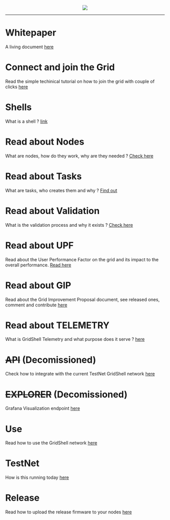 <p align="center">
<img src=https://gridshl.files.wordpress.com/2022/06/img_3486.png>
</p>
<p align="center">
  <i></i>
</p>

- - - - - - - - - - - - 

# Whitepaper
A living document [here](https://github.com/invpe/GridShell/blob/main/Documentation/Tutorials/Whitepaper.md)

# Connect and join the Grid 
Read the simple techinical tutorial on how to join the grid with couple of clicks [here](https://github.com/invpe/gridshell/blob/main/Documentation/Tutorials/Join.md) 

# Shells
What is a shell ? [link](https://github.com/invpe/GridShell/blob/main/Documentation/Tutorials/Shells.md)

# Read about Nodes
What are nodes, how do they work, why are they needed ? [Check here](https://github.com/invpe/gridshell/blob/main/Documentation/Tutorials/Nodes.md)

# Read about Tasks
What are tasks, who creates them and why ? [Find out](https://github.com/invpe/gridshell/blob/main/Documentation/Tutorials/Task.md)

# Read about Validation
What is the validation process and why it exists ? [Check here](https://github.com/invpe/gridshell/blob/main/Documentation/Tutorials/Validation.md)

# Read about UPF
Read about the User Performance Factor on the grid and its impact to the overall performance. [Read here](https://github.com/invpe/gridshell/blob/main/Documentation/Tutorials/UPF.md)

# Read about GIP
Read about the Grid Improvement Proposal document, see released ones, comment and contribute [here](https://github.com/invpe/gridshell/blob/main/Documentation/Tutorials/GIP.md)

# Read about TELEMETRY
What is GridShell Telemetry and what purpose does it serve ? [here](https://github.com/invpe/GridShell/blob/main/Documentation/Tutorials/Telemetry.md)

# ~~API~~ (Decomissioned)
Check how to integrate with the current TestNet GridShell network [here](https://github.com/invpe/GridShell/tree/main/Documentation/API)

# ~~EXPLORER~~ (Decomissioned)
Grafana Visualization endpoint [here](https://github.com/invpe/GridShell/blob/main/Documentation/Tutorials/Explorer.md)

# Use
Read how to use the GridShell network [here](https://github.com/invpe/GridShell/blob/main/Documentation/Tutorials/Use.md)

# TestNet
How is this running today [here](https://github.com/invpe/GridShell/blob/main/Documentation/Tutorials/GTN.md)

# Release
Read how to upload the release firmware to your nodes [here](https://github.com/invpe/GridShell/blob/main/Documentation/Tutorials/Release.md)
